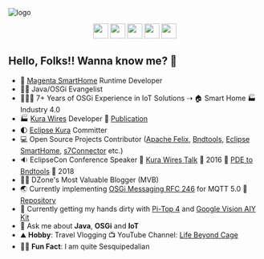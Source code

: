 ![logo](https://user-images.githubusercontent.com/13380182/105937869-b2506800-6056-11eb-97de-3f6a7743ea2a.png)

<p align='center'>
<a href="https://www.linkedin.com/in/amitjoy/"><img height="30" src="https://user-images.githubusercontent.com/13380182/105938379-c34da900-6057-11eb-833e-178079a169fc.png"></a>
<a href="https://twitter.com/am1t_m0ndal"><img height="30" src="https://user-images.githubusercontent.com/13380182/105938680-0576ea80-6058-11eb-9b3e-bc3b93c0d305.png"></a>
<a href="https://www.facebook.com/amitjoy"><img height="30" src="https://user-images.githubusercontent.com/13380182/105938737-1de70500-6058-11eb-9681-5f9cdecf0bb8.png"></a>
<a href="https://www.youtube.com/lifebeyondcage"><img height="30" src="https://user-images.githubusercontent.com/13380182/105938769-2ccdb780-6058-11eb-9582-aecc5f10eeee.png"></a>
<a href="mailto:admin@amitinside.com"><img height="30" src="https://user-images.githubusercontent.com/13380182/105938938-80400580-6058-11eb-90ff-5f5e761b8ddd.png"></a>
</p>

## Hello, Folks!! Wanna know me? 👋

- 🏡 [Magenta SmartHome](https://www.smarthome.de) Runtime Developer
- 🥷🏻 Java/OSGi Evangelist
- 👨🏻‍💻 7+ Years of OSGi Experience in IoT Solutions ⇢ 🏠 Smart Home 🏭 Industry 4.0
- 🏭 [Kura Wires](https://eclipse.github.io/kura/wires/kura-wires-intro.html) Developer 📘 [Publication](https://www.amazon.de/Kura-Wires-Development-Component-managing/dp/6202205423)
- 🌓 [Eclipse Kura](https://github.com/eclipse/kura) Committer
- 💻 Open Source Projects Contributor ([Apache Felix](https://github.com/apache/felix-dev), [Bndtools](https://github.com/bndtools/bnd), [Eclipse SmartHome](https://github.com/eclipse-archived/smarthome), [s7Connector](https://github.com/s7connector/s7connector) etc.)
- 🔉 EclipseCon Conference Speaker 🔘 [Kura Wires Talk](https://www.youtube.com/watch?v=Td5923B26-Q) 📆 2016 🔘 [PDE to Bndtools](https://www.youtube.com/watch?v=Yi0A-6A5GRk) 📆 2018
- ✍🏼 DZone's Most Valuable Blogger (MVB)
- 🌏 Currently implementing [OSGi Messaging RFC 246](https://github.com/osgi/design/blob/main/rfcs/rfc0246/rfc-0246-Messaging.pdf) for MQTT 5.0 🧰 [Repository](https://github.com/amitjoy/osgi-messaging)
- 🤖 Currently getting my hands dirty with [Pi-Top 4](https://www.pi-top.com/products/pi-top-4) and [Google Vision AIY Kit](https://aiyprojects.withgoogle.com/vision)
- 💬 Ask me about <b>Java</b>, <b>OSGi</b> and <b>IoT</b>
- ⛰ <b>Hobby</b>: Travel Vlogging 📺 YouTube Channel: [Life Beyond Cage](https://www.youtube.com/lifebeyondcage)
- 💂‍♀️ <b>Fun Fact</b>: I am quite Sesquipedalian
